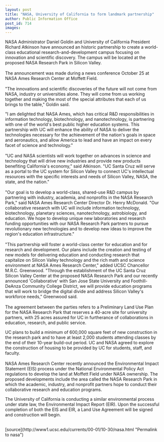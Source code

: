 ```yaml
---
layout: post
title: "NASA, University of California to form landmark partnership"
author: Public Information Office
post_id: 714
images:
---
```


<p>
  NASA Administrator Daniel Goldin and University of California President Richard Atkinson have announced an historic partnership to create a world-class educational research-and-development campus focusing on innovation and scientific discovery. The campus will be located at the proposed NASA Research Park in Silicon Valley.<br>
  <br>
  The announcement was made during a news conference October 25 at NASA Ames Research Center at Moffett Field.<br>
  <br>
  "The innovations and scientific discoveries of the future will not come from NASA, industry or universities alone. They will come from us working together and making the most of the special attributes that each of us brings to the table," Goldin said.
</p>
<p>
  "I am delighted that NASA Ames, which has critical R&amp;D responsibilities in information technology, biotechnology, and nanotechnology, is partnering with one of the world's best public higher education systems. This partnership with UC will enhance the ability of NASA to deliver the technologies necessary for the achievement of the nation's goals in space and aeronautics, and allow America to lead and have an impact on every facet of science and technology."<br>
  <br>
  "UC and NASA scientists will work together on advances in science and technology that will drive new industries and provide new products benefiting California's economy," said Atkinson. "UC Santa Cruz will serve as a portal to the UC system for Silicon Valley to connect UC's intellectual resources with the specific interests and needs of Silicon Valley, NASA, the state, and the nation."<br>
  <br>
  "Our goal is to develop a world-class, shared-use R&amp;D campus by partnering with industry, academia, and nonprofits in the NASA Research Park," said NASA Ames Research Center Director Dr. Henry McDonald. "Our collaborative research with UC will include information technology, biotechnology, planetary sciences, nanotechnology, astrobiology, and education. We hope to develop unique new laboratories and research funding opportunities with our NASA Research Park partners to pursue revolutionary new technologies and to develop new ideas to improve the region's education infrastructure."<br>
  <br>
  "This partnership will foster a world-class center for education and for research and development. Our plans include the creation and testing of new models for delivering education and conducting research that capitalize on Silicon Valley technology and the rich math and science environment at NASA Ames Research Center," added UCSC Chancellor M.R.C. Greenwood. "Through the establishment of the UC Santa Cruz Silicon Valley Center at the proposed NASA Research Park and our recently announced 'Collaborative' with San Jose State University and Foothill-DeAnza Community College District, we will provide education programs that will work to bridge the digital divide and address Silicon Valley's workforce needs," Greenwood said.<br>
  <br>
  The agreement between the parties refers to a Preliminary Land Use Plan for the NASA Research Park that reserves a 40-acre site for university partners, with 25 acres assured for UC in furtherance of collaborations in education, research, and public service.
</p>
<p>
  UC plans to build a minimum of 600,000 square feet of new construction in the research park and to have at least 2,000 students attending classes by the end of their 10-year build-out period. UC and NASA agreed to explore the construction of housing to be provided by UC for students, staff, and faculty.<br>
  <br>
  NASA Ames Research Center recently announced the Environmental Impact Statement (EIS) process under the National Environmental Policy Act regulations to develop the land at Moffett Field under NASA ownership. The proposed developments include the area called the NASA Research Park in which the academic, industry, and nonprofit partners hope to conduct their collaborative research and education programs.
</p>
<p>
  The University of California is conducting a similar environmental process under state law, the Environmental Impact Report (EIR). Upon the successful completion of both the EIS and EIR, a Land Use Agreement will be signed and construction will begin.<br>
  <br>

</p>
[source](http://www1.ucsc.edu/currents/00-01/10-30/nasa.html "Permalink to nasa")
